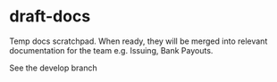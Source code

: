 # draft-docs
Temp docs scratchpad. When ready, they will be merged into relevant documentation for the team e.g. Issuing, Bank Payouts.

See the develop branch